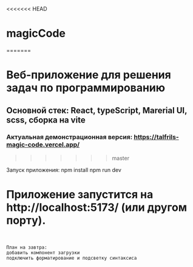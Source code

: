<<<<<<< HEAD
# magicCode
=======
# Веб-приложение для решения задач по программированию

## Основной стек: React, typeScript, Marerial UI, scss, сборка на vite

### Актуальная демонстрационная версия: https://talfrils-magic-code.vercel.app/
>>>>>>> master

Запуск приложения:
npm install
npm run dev

# Приложение запустится на http://localhost:5173/ (или другом порту).
```


План на завтра:
добавить компонент загрузки
подключить форматирование и подсветку синтаксиса


